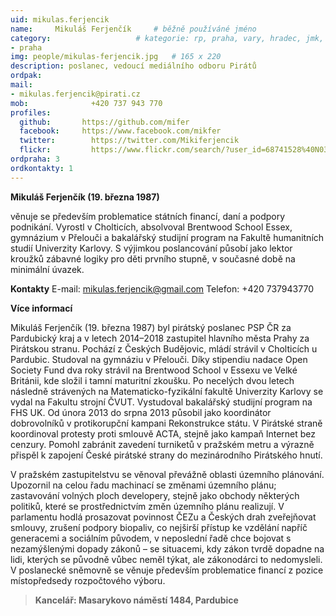 ```yaml
---
uid: mikulas.ferjencik
name:     Mikuláš Ferjenčík  	# běžně používáné jméno
category:                 	# kategorie: rp, praha, vary, hradec, jmk, senat
- praha
img: people/mikulas-ferjencik.jpg   # 165 x 220
description: poslanec, vedoucí mediálního odboru Pirátů             	# kratký popis, max 160 znaků
ordpak:
mail:
- mikulas.ferjencik@pirati.cz
mob:			  +420 737 943 770
profiles:
  github:       https://github.com/mifer
  facebook:     https://www.facebook.com/mikfer
  twitter: 		  https://twitter.com/Mikiferjencik
  flickr:		  https://www.flickr.com/search/?user_id=68741528%40N03&sort=date-taken-desc&view_all=1&text=mikul%C3%A1%C5%A1%20ferjen%C4%8D%C3%ADk
ordpraha: 3
ordkontakty: 1
---
```



**Mikuláš Ferjenčík (19. března 1987)**

věnuje se především problematice státních financí, daní a podpory podnikání. Vyrostl v Cholticích, absolvoval Brentwood School Essex, gymnázium v Přelouči a bakalářský studijní program na Fakultě humanitních studií Univerzity Karlovy. S výjimkou poslancování působí jako lektor kroužků zábavné logiky pro děti prvního stupně, v současné době na minimální úvazek.

**Kontakty**
E-mail:	mikulas.ferjencik@gmail.com
Telefon:	+420 737943770


**Více informací**


Mikuláš Ferjenčík (19. března 1987) byl pirátský poslanec PSP ČR za Pardubický kraj a v letech 2014–2018 zastupitel hlavního města Prahy za Pirátskou stranu. Pochází z Českých Budějovic, mládí strávil v Cholticích u Pardubic. Studoval na gymnáziu v Přelouči. Díky stipendiu nadace Open Society Fund dva roky strávil na Brentwood School v Essexu ve Velké Británii, kde složil i tamní maturitní zkoušku. Po necelých dvou letech následně strávených na Matematicko-fyzikální fakultě Univerzity Karlovy se vydal na Fakultu strojní ČVUT. Vystudoval bakalářský studijní program na FHS UK. Od února 2013 do srpna 2013 působil jako koordinátor dobrovolníků v protikorupční kampani Rekonstrukce státu. V Pirátské straně koordinoval protesty proti smlouvě ACTA, stejně jako kampaň Internet bez cenzury. Pomohl zabránit zavedení turniketů v pražském metru a výrazně přispěl k zapojení České pirátské strany do mezinárodního Pirátského hnutí.


V pražském zastupitelstvu se věnoval převážně oblasti územního plánování. Upozornil na celou řadu machinací se změnami územního plánu; zastavování volných ploch developery, stejně jako obchody některých politiků, které se prostřednictvím změn územního plánu realizují. V parlamentu hodlá prosazovat povinnost ČEZu a Českých drah zveřejňovat smlouvy, zrušení podpory biopaliv, co nejširší přístup ke vzdělání napříč generacemi a sociálním původem, v neposlední řadě chce bojovat s nezamýšlenými dopady zákonů – se situacemi, kdy zákon tvrdě dopadne na lidi, kterých se původně vůbec neměl týkat, ale zákonodárci to nedomysleli. V poslanecké sněmovně se věnuje především problematice financí z pozice místopředsedy rozpočtového výboru.

>**Kancelář: Masarykovo náměstí 1484, Pardubice**
